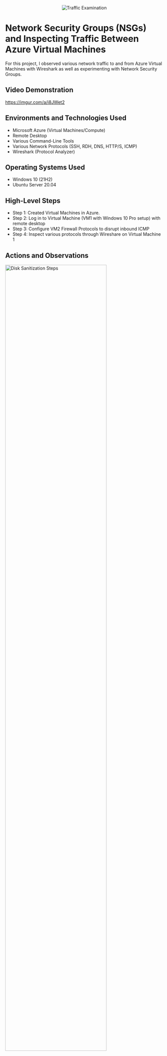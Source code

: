 <p align="center">
<img src="https://i.imgur.com/Ua7udoS.png" alt="Traffic Examination"/>
</p>

<h1>Network Security Groups (NSGs) and Inspecting Traffic Between Azure Virtual Machines</h1>
For this project, I observed various network traffic to and from Azure Virtual Machines with Wireshark as well as experimenting with Network Security Groups. <br />


<h2>Video Demonstration</h2>

https://imgur.com/a/i8JWet2

<h2>Environments and Technologies Used</h2>

- Microsoft Azure (Virtual Machines/Compute)
- Remote Desktop
- Various Command-Line Tools
- Various Network Protocols (SSH, RDH, DNS, HTTP/S, ICMP)
- Wireshark (Protocol Analyzer)

<h2>Operating Systems Used </h2>

- Windows 10 (21H2)
- Ubuntu Server 20.04

<h2>High-Level Steps</h2>

- Step 1: Created Virtual Machines in Azure.
- Step 2: Log in to Virtual Machine (VM1 with Windows 10 Pro setup) with remote desktop
- Step 3: Configure VM2 Firewall Protocols to disrupt inbound ICMP
- Step 4: Inspect various protocols through Wireshare on Virtual Machine 1

<h2>Actions and Observations</h2>

<p>
<img src="https://i.imgur.com/vl0ei0K.png" height="80%" width="80%" alt="Disk Sanitization Steps"/>
</p>
<p>
For the first steps to this project I created two seperate virtual machines in Azure. One with a of set up of Windows 10 Pro and the other with Ubuntu Linix. Once the machines were set up, I was able to obtain the public IPv4 Address and use remote desktop to log onto to VM1 (Virtual Machine 1 with Windows 10 setup).
</p>
<br />

<p>
<img src="https://i.imgur.com/uS67oUU.png" height="80%" width="80%" alt="Disk Sanitization Steps"/>
</p>
<p>
Once inside VM1 I was able to set up a perpetual ICMP (Internet Control Message Protocol) ping to VM2. After establishing the ICMP ping to VM2 I went to VM2's NSG and added a new rule that would deny any ICMP pings from anywhere. Checking back in to VM1 I noticed the ping had been disrupted by the firewall. With a sucessful denial I went back to VM2 to allow ICMP to come through. I was able to reestablish a connection from VM1 to VM2. 
</p>
<br />

<p>
<img src="https://i.imgur.com/5UXnEd0.png" height="80%" width="80%" alt="Disk Sanitization Steps"/>
</p>
<p>
Inside VM1 I was able to observe SSH (Secure Shell) protocol shown above.
</p>
<br />
<img src="https://i.imgur.com/OyHE9JL.png" height="80%" width="80%" alt="Disk Sanitization Steps"/>
</p>
<p>
Inside VM1 I was able to observe DHCP (Dynamic Host Configuration Protocol) protocol shown above.
</p>
<br />
<img src="https://i.imgur.com/eXWUKd0.png" height="80%" width="80%" alt="Disk Sanitization Steps"/>
</p>
<p>
Inside VM1 I was able to observe DNS (Domain Name System) protocol shown above.
</p>
<br />
<img src="https://i.imgur.com/aJ0Oq5T.png" height="80%" width="80%" alt="Disk Sanitization Steps"/>
</p>
<p>
Inside VM1 I was able to observe Remote Desktop protocol shown above using TCP.PORT==3389.
</p>
<br />
